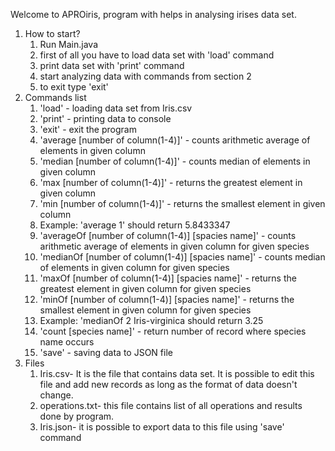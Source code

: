 Welcome to APROiris, program with helps in analysing irises data set.
1. How to start?
   1. Run Main.java
   2. first of all you have to load data set with 'load' command
   3. print data set with 'print' command
   4. start analyzing data with commands from section 2
   5. to exit type 'exit'
2. Commands list
   1. 'load' - loading data set from Iris.csv
   2. 'print' - printing data to console
   3. 'exit' - exit the program
   4. 'average [number of column(1-4)]' - counts arithmetic average of elements in given column
   5. 'median [number of column(1-4)]' - counts median of elements in given column
   6. 'max [number of column(1-4)]' - returns the greatest element in given column
   7. 'min [number of column(1-4)]' - returns the smallest element in given column
   8. Example: 'average 1' should return 5.8433347
   9. 'averageOf [number of column(1-4)] [spacies name]' - counts arithmetic average of elements in given column for given species
   10. 'medianOf [number of column(1-4)] [spacies name]' - counts median of elements in given column for given species
   11. 'maxOf [number of column(1-4)] [spacies name]' - returns the greatest element in given column for given species
   12. 'minOf [number of column(1-4)] [spacies name]' - returns the smallest element in given column for given species
   13. Example: 'medianOf 2 Iris-virginica should return 3.25
   14. 'count [species name]' - return number of record where species name occurs
   15. 'save' - saving data to JSON file
3. Files
   1. Iris.csv- It is the file that contains data set. It is possible to edit this file and add new records as long as the format of data doesn't change.
   2. operations.txt- this file contains list of all operations and results done by program.
   3. Iris.json- it is possible to export data to this file using 'save' command